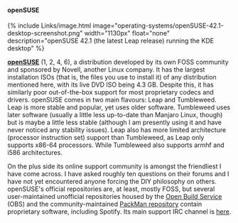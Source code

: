 #### openSUSE
{% include Links/image.html image="operating-systems/openSUSE-42.1-desktop-screenshot.png" width="1130px" float="none" description="openSUSE 42.1 (the latest Leap release) running the KDE desktop" %}

[**openSUSE**](https://www.opensuse.org/) (1, 2, 4, 6), a distribution developed by its own FOSS community and sponsored by Novell, another Linux company. It has the largest installation ISOs (that is, the files you use to install it) of any distribution mentioned here, with its live DVD ISO being 4.3 GB. Despite this, it has similarly poor out-of-the-box support for most proprietary codecs and drivers. openSUSE comes in two main flavours: Leap and Tumbleweed. Leap is more stable and popular, yet uses older software. Tumbleweed uses later software (usually a little less up-to-date than Manjaro Linux, though) but is maybe a little less stable (although I am presently using it and have never noticed any stability issues). Leap also has more limited architecture (processor instruction set) support than Tumbleweed, as Leap only supports x86-64 processors. While Tumbleweed also supports armhf and i586 architectures.

On the plus side its online support community is amongst the friendliest I have come across. I have asked roughly ten questions on their forums and I have not yet encountered anyone forcing the DIY philosophy on others. openSUSE's official repositories are, at least, mostly FOSS, but several user-maintained unofficial repositories housed by the [Open Build Service](https://build.opensuse.org) (OBS) and the community-maintained [PackMan repository](http://packman.links2linux.org/) contain proprietary software, including Spotify. Its main support IRC channel is [here](irc://irc.freenode.net/suse).
